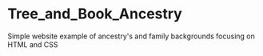 # Tree_and_Book_Ancestry
Simple website example of ancestry's and family backgrounds focusing on HTML and CSS 
